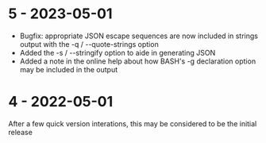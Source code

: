 5 - 2023-05-01
==============

- Bugfix: appropriate JSON escape sequences are now included in strings output with the -q / --quote-strings option
- Added the -s / --stringify option to aide in generating JSON
- Added a note in the online help about how BASH's -g declaration option may be included in the output


4 - 2022-05-01
==============

After a few quick version interations, this may be considered to be the initial release
